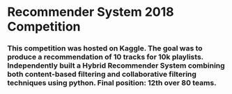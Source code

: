 # Recommender System 2018 Competition

### This competition was hosted on Kaggle. The goal was to produce a recommendation of 10 tracks for 10k playlists. Independently built a Hybrid Recommender System combining both content-based filtering and collaborative filtering techniques using python. Final position: 12th over 80 teams.
